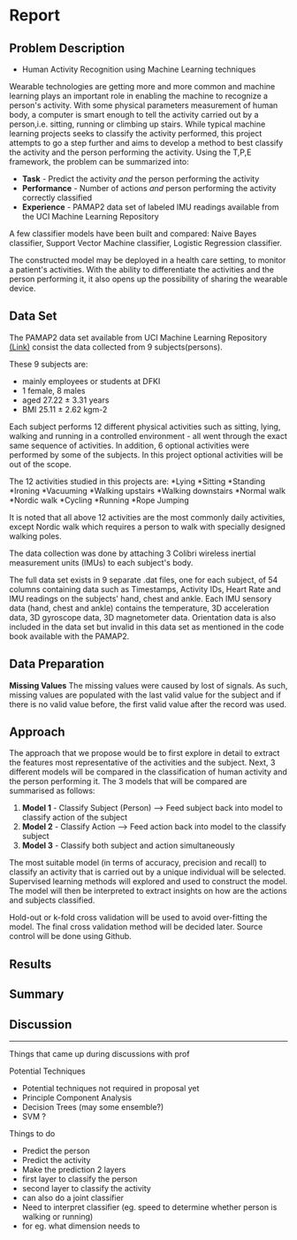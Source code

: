 # Report

## Problem Description

* Human Activity Recognition using Machine Learning techniques

Wearable technologies are getting more and more common and machine learning plays an important role in enabling the machine to recognize a person's activity. With some physical parameters measurement of human body, a computer is smart enough to tell the activity carried out by a person,i.e. sitting, running or climbing up stairs. While typical machine learning projects seeks to classify the activity performed, this project attempts to go a step further and aims to develop a method to best classify the activity and the person performing the activity. Using the T,P,E framework, the problem can be summarized into:

* **Task** - Predict the activity *and* the person performing the activity
* **Performance** - Number of actions *and* person performing the activity correctly classified
* **Experience** - PAMAP2 data set of labeled IMU readings available from the UCI Machine Learning Repository 

A few classifier models have been built and compared: Naive Bayes classifier, Support Vector Machine classifier, Logistic Regression classifier.

The constructed model may be deployed in a health care setting, to monitor a patient's activities. With the ability to differentiate the activities and the person performing it, it also opens up the possibility of sharing the wearable device.

## Data Set

The PAMAP2 data set available from UCI Machine Learning Repository [(Link)](https://archive.ics.uci.edu/ml/datasets/PAMAP2+Physical+Activity+Monitoring) consist the data collected from 9 subjects(persons).

These 9 subjects are:
* mainly employees or students at DFKI
* 1 female, 8 males
* aged 27.22 ± 3.31 years
* BMI 25.11 ± 2.62 kgm-2

Each subject performs 12 different physical activities such as sitting, lying, walking and running in a controlled environment - all went through the exact same sequence of activities. In addition, 6 optional activities were performed by some of the subjects. In this project optional activities will be out of the scope.

The 12 activities studied in this projects are:
*Lying
*Sitting
*Standing
*Ironing
*Vacuuming
*Walking upstairs
*Walking downstairs
*Normal walk
*Nordic walk
*Cycling
*Running
*Rope Jumping

It is noted that all above 12 activities are the most commonly daily activities, except Nordic walk which requires a person to walk with specially designed walking poles.

The data collection was done by attaching 3 Colibri wireless inertial measurement units (IMUs) to each subject's body. 

The full data set exists in 9 separate .dat files, one for each subject, of 54 columns containing data such as Timestamps, Activity IDs, Heart Rate and IMU readings on the subjects' hand, chest and ankle. Each IMU sensory data (hand, chest and ankle) contains the temperature, 3D acceleration data, 3D gyroscope data, 3D magnetometer data. Orientation data is also included in the data set but invalid in this data set as mentioned in the code book available with the PAMAP2.

## Data Preparation
**Missing Values**
The missing values were caused by lost of signals. As such, missing values are populated with the last valid value for the subject and if there is no valid value before, the first valid value after the record was used. 

## Approach

The approach that we propose would be to first explore in detail to extract the features most representative of the activities and the subject. Next, 3 different models will be compared in the classification of human activity and the person performing it. The 3 models that will be compared are summarised as follows:

1. **Model 1** - Classify Subject (Person) --> Feed subject back into model to classify action of the subject
2. **Model 2** - Classify Action --> Feed action back into model to the classify subject
3. **Model 3** - Classify both subject and action simultaneously

The most suitable model (in terms of accuracy, precision and recall) to classify an activity that is carried out by a unique individual will be selected. Supervised learning methods will explored and used to construct the model. The model will then be interpreted to extract insights on how are the actions and subjects classified. 

Hold-out or k-fold cross validation will be used to avoid over-fitting the model. The final cross validation method will be decided later. Source control will be done using Github. 

## Results

## Summary

## Discussion


---

Things that came up during discussions with prof

Potential Techniques
* Potential techniques not required in proposal yet
* Principle Component Analysis
* Decision Trees (may some ensemble?)
* SVM ?

Things to do 
* Predict the person
* Predict the activity
* Make the prediction 2 layers 
* first layer to classify the person
* second layer to classify the activity
* can also do a joint classifier 
* Need to interpret classifier (eg. speed to determine whether person is walking or running)
* for eg. what dimension needs to 
